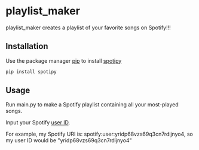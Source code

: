# playlist_maker

playlist_maker creates a playlist of your favorite songs on Spotify!!!

## Installation

Use the package manager [pip](https://pip.pypa.io/en/stable/) to install [spotipy](https://spotipy.readthedocs.io/en/latest/)

```bash
pip install spotipy
```

## Usage

Run main.py to make a Spotify playlist containing all your most-played songs.

Input your Spotify [user ID](https://i.imgur.com/pj3Ushz.png). 

For example, my Spotify URI is: spotify:user:yridp68vzs69q3cn7rdijnyo4, so my user ID would be "yridp68vzs69q3cn7rdijnyo4"
